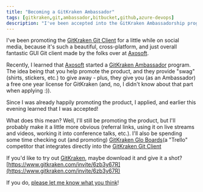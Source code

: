 ```yaml
---
title: "Becoming a GitKraken Ambassador"
tags: [gitkraken,git,ambassador,bitbucket,github,azure-devops]
description: "I've been accepted into the GitKraken Ambassadorship program - let's discuss!"
---
```


I've been promoting the [GitKraken Git Client](https://www.gitkraken.com/git-client) for a little while on social media, because it's such a beautiful, cross-platform, and just overall fantastic GUI Git client made by the folks over at [Axosoft](https://www.axosoft.com/).

Recently, I learned that [Axosoft](https://www.axosoft.com/) started a [GitKraken Ambassador](https://www.gitkraken.com/ambassador) program.  The idea being that you help promote the product, and they provide "swag" (shirts, stickers, etc.) to give away - plus, they give you (as an Ambassador) a free one year license for GitKraken (and, no, I didn't know about that part when applying :)).

Since I was already happily promoting the product, I applied, and earlier this evening learned that I was accepted!

What does this mean?  Well, I'll still be promoting the product, but I'll probably make it a little more obvious (referral links, using it on live streams and videos, working it into conference talks, etc.).  I'll also be spending some time checking out (and promoting) [GitKraken Glo Boards](https://www.gitkraken.com/glo)(a "Trello" competitor that integrates directly into the [GitKraken Git Client]((https://www.gitkraken.com/git-client))

If you'd like to try out [GitKraken](https://www.gitkraken.com/git-client), maybe download it and give it a shot?
[https://www.gitkraken.com/invite/6zb3y67R](https://www.gitkraken.com/invite/6zb3y67R)

If you do, [please let me know what you think](https://www.calvinallen.net/contact)!
